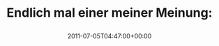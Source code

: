 ---
retweeted: false
source: <a href="http://itunes.apple.com/us/app/twitter/id409789998?mt=12" rel="nofollow">Twitter
  for Mac</a>
entities:
  hashtags: []
  symbols: []
  user_mentions: []
  urls:
  - url: http://t.co/ps6gfLW
    expanded_url: http://ignorethecode.net/blog/2011/07/04/the_capacitive_button_cult_must_be_stopped/?utm_source=feedburner&utm_medium=feed&utm_campaign=Feed%3A+IgnoreTheCode+%28ignore+the+code%29
    display_url: ignorethecode.net/blog/2011/07/0…
    indices:
    - '34'
    - '53'
display_text_range:
- '0'
- '53'
favorite_count: '0'
id_str: '88106579467059201'
truncated: false
retweet_count: '0'
id: '88106579467059201'
possibly_sensitive: false
created_at: Tue Jul 05 04:47:00 +0000 2011
favorited: false
full_text: 'Endlich mal einer meiner Meinung:'
lang: de
quote_url: http://ignorethecode.net/blog/2011/07/04/the_capacitive_button_cult_must_be_stopped/?utm_source=feedburner&utm_medium=feed&utm_campaign=Feed%3A+IgnoreTheCode+%28ignore+the+code%29
tags:
- pesos/twitter
date: '2011-07-05T04:47:00+00:00'
src: https://twitter.com/bascht/status/88106579467059201
original_url: https://twitter.com/bascht/status/88106579467059201
type: twitter_tweet
text: 'Endlich mal einer meiner Meinung:'
title: 'Endlich mal einer meiner Meinung:

  '

---